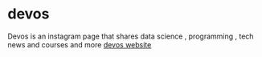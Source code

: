 # devos
Devos is an instagram page that shares data science , programming , tech news and courses and more
[devos website](https://share.streamlit.io/amine-ziad-ounnoughene/devos/main/web.py)
